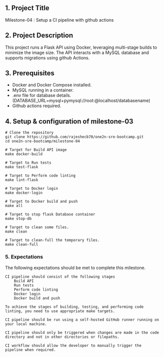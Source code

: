 ## 1. Project Title
  Milestone-04 : Setup a CI pipeline with github actions

## 2. Project Description
  This project runs a Flask API using Docker, leveraging multi-stage builds to minimize the image size. The API interacts with a MySQL database and supports migrations using github Actions.


## 3. Prerequisites
  - Docker and Docker Compose installed.
  - MySQL running in a container.
  - .env file for database details. (DATABASE_URL=mysql+pymysql://root:<DBpassword>@localhost/databasename)
  - Github actions required.


## 4. Setup & configuration of milestone-03
  ```
  # Clone the repository
  git clone https://github.com/rajeshecb70/one2n-sre-bootcamp.git
  cd one2n-sre-bootcamp/milestone-04
  ```
  ```
  # Target for Build API image
  make docker-build
  ```

  ```
  # Target to Run tests
  make test-flask
  ```

  ```
  # Target to Perform code linting
  make lint-flask
  ```

  ```
  # Target to Docker login
  make docker-login
  ```

  ```
  # Target to Docker build and push
  make all
  ```
  ```
  # Target to stop flask Database container
  make stop-db
  ```

  ```
  # Target to clean some files.
  make clean
  ```

  ```
  # Target to clean-full the temporary files.
  make clean-full
  ```

### 5. Expectations
The following expectations should be met to complete this milestone.

    CI pipeline should consist of the following stages
        Build API
        Run tests
        Perform code linting
        Docker login
        Docker build and push

    To achieve the stages of building, testing, and performing code linting, you need to use appropriate make targets.

    CI pipeline should be run using a self-hosted GitHub runner running on your local machine.

    CI pipeline should only be triggered when changes are made in the code directory and not in other directories or filepaths.

    CI workflow should allow the developer to manually trigger the pipeline when required.
